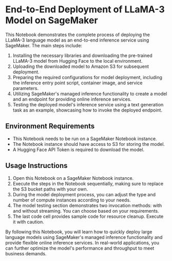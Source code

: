 # End-to-End Deployment of LLaMA-3 Model on SageMaker

This Notebook demonstrates the complete process of deploying the LLaMA-3 language model as an end-to-end inference service using SageMaker. The main steps include:

1. Installing the necessary libraries and downloading the pre-trained LLaMA-3 model from Hugging Face to the local environment.
2. Uploading the downloaded model to Amazon S3 for subsequent deployment.
3. Preparing the required configurations for model deployment, including the inference entry point script, container image, and service parameters.
4. Utilizing SageMaker's managed inference functionality to create a model and an endpoint for providing online inference services.
5. Testing the deployed model's inference service using a text generation task as an example, showcasing how to invoke the deployed endpoint.

## Environment Requirements
- This Notebook needs to be run on a SageMaker Notebook instance.
- The Notebook instance should have access to S3 for storing the model.
- A Hugging Face API Token is required to download the model.

## Usage Instructions
1. Open this Notebook on a SageMaker Notebook instance.
2. Execute the steps in the Notebook sequentially, making sure to replace the S3 bucket paths with your own.
3. During the model deployment process, you can adjust the type and number of compute instances according to your needs.
4. The model testing section demonstrates two invocation methods: with and without streaming. You can choose based on your requirements.
5. The last code cell provides sample code for resource cleanup. Execute it with caution.

By following this Notebook, you will learn how to quickly deploy large language models using SageMaker's managed inference functionality and provide flexible online inference services. In real-world applications, you can further optimize the model's performance and throughput to meet business demands.
